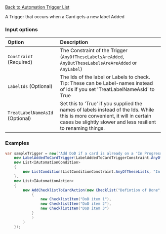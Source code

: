 [Back to Automation Trigger List](Automation-Engine#triggers)

A Trigger that occurs when a Card gets a new label Added

### Input options
| Option| Description |
|:---|:---|
| `Constraint` (Required) | The Constraint of the Trigger (`AnyOfTheseLabelsAreAdded`, `AnyButTheseLabelsAreAreAdded` or `AnyLabel`)| 
| `LabelIds` (Optional) | The Ids of the label or Labels to check. Tip: These can be Label-names instead of Ids if you set 'TreatLabelNameAsId' to True | 
| `TreatLabelNameAsId` (Optional) | Set this to 'True' if you supplied the names of labels instead of the Ids. While this is more convenient, it will in certain cases be slightly slower and less resilient to renaming things. | 

### Examples

```cs
var sampleTrigger = new("Add DoD if a card is already on a 'In Progress' list and has any of the registered labels added.",
    new LabelAddedToCardTrigger(LabelAddedToCardTriggerConstraint.AnyOfTheseLabelsAreAdded, "4534533aa8b003c633", "6323923237a8b003c622"),
    new List<IAutomationCondition>
    {
        new ListCondition(ListConditionConstraint.AnyOfTheseLists, "In Progress", "Review") { TreatListNameAsId = true}
    },
    new List<IAutomationAction>
    {
        new AddChecklistToCardAction(new Checklist("Defintion of Done", new List<ChecklistItem>
            {
                new ChecklistItem("DoD item 1"),
                new ChecklistItem("DoD item 2"),
                new ChecklistItem("DoD item 3")
            }
            )
        )
    });
```
